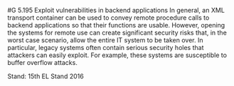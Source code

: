 #G 5.195 Exploit vulnerabilities in backend applications
In general, an XML transport container can be used to convey remote procedure calls to backend applications so that their functions are usable. However, opening the systems for remote use can create significant security risks that, in the worst case scenario, allow the entire IT system to be taken over. In particular, legacy systems often contain serious security holes that attackers can easily exploit. For example, these systems are susceptible to buffer overflow attacks.

Stand: 15th EL Stand 2016



